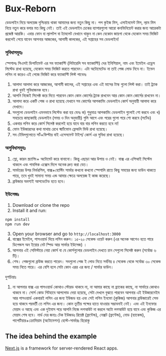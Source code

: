 # Bux-Reborn


ডেডলাইন নিয়ে অলয়েজ দুশ্চিন্তায় থাকা আমাদের জন্য নতুন কিছু না। পপ কুইজ মিস, এসাইনমেন্ট মিস, ল্যাব মিস নিয়ে নতুন করে বলার মত কিছু নেই। তাই এই ডেডলাইন চেকের ব্যাপারগুলো আরো কনভিনিয়েন্ট করার জন্য আরেকটা প্রজেক্ট আরকি।
এবার ফোন বা ল্যাপটপ বা ট্যাবলেট যেখানে থাকুন না কেন যেকোন জায়গা থেকে যেকোন সময়  ভিজিট করলেই পেয়ে যাবেন আপনার আজকের, আগামী কালকের, এই সপ্তাহের সব ডেডলাইন!
### সুবিধাসমুহঃ
স্পেশালঃ সিএসই ডিপার্টমেন্ট এর সব ফ্যাকাল্টি (লিটারেলি সব ফ্যাকাল্টি) দের ইনিশিয়াল, নাম এবং ইমেইল এড্রেস লিস্টেড রাখা হয়েছে, যেকোন সময় ভিজিট করতে পারবেন। এটা অটোমেটেড না তাই পেজ লোড নিবে না। ইভেন লগিন না করেও এই পেজে ভিজিট করে ফ্যাকাল্টি লিস্ট পাবেনঃ
1. আলাদা আলাদা করে আজকের, আগামী কালের, এই সপ্তাহের এবং এই মাসের টাস্ক গুলো লিস্ট করা। তাই ট্র্যাক রাখা খুবই সুবিধাজনক হবে।
2. আপনি নিজেই সিলেক্ট করে দিতে পারবেন কোন কোন কোর্সের ট্র্যাক রাখবেন আর কোন কোন কোর্সের রাখবেন না।
3. আলাদা করে একটি পেজ ও রাখা হয়েছে যেখানে সব কোর্সের আপকামিং ডেডলাইন কোর্স অনুযায়ী আলাদা করে দেখাবে।
4. সবগুলো ডেডলাইন এমনভাবে লিস্টেড করা হয় যেনঃ ক) শুধুমাত্র আপকামিং ডেডলাইন গুলোই শো করবে এবং খ) সবচেয়ে কাছাকাছি ডেডলাইন (সময় ও দিন অনুযায়ী) গুলি আগে এবং পরের গুলো পরে শো করবে (সর্টেড)
5. একবার লগিন করে কোর্স সিলেক্ট করলেই হয়ে যাবে বার বার লগিন করতে হবে না!
6. ফোন ইউজারদের কথা মাথায় রেখে স্মার্টফোন ফ্রেন্ডলি ভিউ রাখা হয়েছে।
7. সব টেবিলগুলোতে সর্ট+ফিল্টার বাই এসেসমেন্ট টাইপ/ কোর্স এর সুবিধা রাখা হয়েছে।
### অসুবিধাসমুহঃ
1. স্লো, কারন স্ক্র্যাপিং+ অটোমেট করে বানানো। কিন্তু এছাড়া আর উপায় ও নেই। বাক্স এর এপিআই সিস্টেম থাকলে এবং পাবলিক এক্সেস দিলে অনেক দ্রুত করা যেত।
2. সার্ভারের উপর নির্ভরশিল, বাক্স+হোস্টিং সার্ভার কখনো কখনো স্পেশালি রাতে কিছু সময়ের জন্য ডাউন থাকতে পারে, তবে খুবই সামান্য সময় এন্ড আমার ক্ষেত্রে অলয়েজ ই কাজ করেছে।
3. ব্রাউজার অবশ্যই আপডেটেড হতে হবে।

### ইউসেজঃ
1. Download or clone the repo
2. Install it and run:
```sh
npm install
npm run dev
```
3. Open your browser and go to ```http://localhost:3000```
4. বাক্সের ইমেইল, পাসওয়ার্ড দিয়ে লগিন করুন। ১৫-২০ সেকেন্ড ওয়েট করুন (এর অনেক আগেও হতে পারে ডিপেন্ডস অন ইয়োর নেট স্পিড আর সার্ভার ইউসেজ) ।
5. আপনার এই সেমিস্টারে নেয়া কোর্স বা যে কোর্সগুলোর ডেডলাইন দেখতে চান সেগুলো সিলেক্ট করুন (সর্বোচ্চ ৬ টি)।
6. শেষ। পেজগুলো ব্রাউজ করতে পারেন। সবগুলো পেজ ই লোড নিতে সর্বনিম্ন ৪ সেকেন্ড থেকে সর্বোচ্চ ৩০ সেকেন্ড সময় নিতে পারে। এর বেশি হলে সেটা কোন এরর এর জন্য / সার্ভার ডাউন।

দুশচিন্তাঃ
1. না আপনার বাক্স এর পাসওয়ার্ড কোথাও স্টোরড থাকবে না, না আমার কাছে না ব্র্যাকের কাছে, না সার্ভারে কোথাও থাকবে না। সোর্স কোড গিটহাবে আপলোড দেয়া হয়েছে, সেটা দেখলে বুঝতে পারবেন আপনার এই ইউজারনেইম আর পাসওয়ার্ড একবারই লগিন এর জন্য ইউজড হয় এবং সেই লগিন ইনফো (কুকিজ) আপনার ব্রাউজারেই সেভ হয়ে থাকবে পরবর্তী তে লগিন এর জন্য। কোন তৃতীয় পক্ষের হাতে যাওয়ার সম্ভাবনাই নেই। এবং এই ইনফোর মেয়াদ ও আছে এবং এক দুইমাস পরে আপনি নিজে লগআউট না করলে অটো লগআউট হয়ে যাবে এবং কুকিজ এর মেয়াদ শেষ হবে। 
নার্ড দের জন্যঃ
টেক ইউজডঃ রিয়েক্ট (ফ্রন্টেন্ড), নেক্সট (ফ্রন্টেন্ড), নোড (ব্যাকেন্ড), পাপেটিয়ার+ক্রোমিয়াম (অটোমেশন)
হোস্ট-সার্ভারঃ হিরোকু

## The idea behind the example

[Next.js](https://github.com/zeit/next.js) is a framework for server-rendered React apps.
